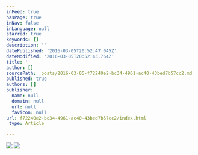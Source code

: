```yaml
---
inFeed: true
hasPage: true
inNav: false
inLanguage: null
starred: true
keywords: []
description: ''
datePublished: '2016-03-05T20:52:47.045Z'
dateModified: '2016-03-05T20:52:43.764Z'
title: ''
author: []
sourcePath: _posts/2016-03-05-f72240e2-bc34-4961-ac40-43bed7b57cc2.md
published: true
authors: []
publisher:
  name: null
  domain: null
  url: null
  favicon: null
url: f72240e2-bc34-4961-ac40-43bed7b57cc2/index.html
_type: Article

---
```

![](https://the-grid-user-content.s3-us-west-2.amazonaws.com/1a8d2840-9e3a-4fd1-8c8a-06101fb042d4.jpg)
![](https://the-grid-user-content.s3-us-west-2.amazonaws.com/c6835494-526a-4f45-ad89-3728010b3fcd.png)